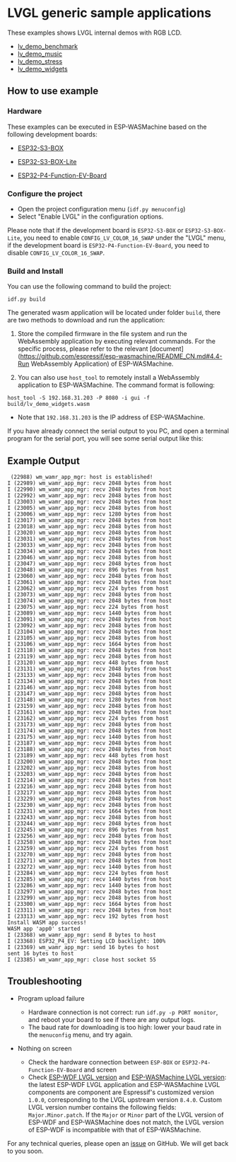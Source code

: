 # LVGL generic sample applications

These examples shows LVGL internal demos with RGB LCD.

* [lv_demo_benchmark](./lv_demo_benchmark/)
* [lv_demo_music](./lv_demo_music/)
* [lv_demo_stress](./lv_demo_stress/)
* [lv_demo_widgets](./lv_demo_widgets/)

## How to use example

### Hardware

These examples can be executed in ESP-WASMachine based on the following development boards:

- [ESP32-S3-BOX](https://github.com/espressif/esp-box/blob/v0.3.0/docs/hardware_overview/esp32_s3_box/hardware_overview_for_box_cn.md)

- [ESP32-S3-BOX-Lite](https://github.com/espressif/esp-box/blob/v0.3.0/docs/hardware_overview/esp32_s3_box_lite/hardware_overview_for_lite_cn.md)

- [ESP32-P4-Function-EV-Board](https://docs.espressif.com/projects/esp-dev-kits/en/latest/esp32p4/esp32-p4-function-ev-board/index.html)

### Configure the project

* Open the project configuration menu (`idf.py menuconfig`)
* Select "Enable LVGL" in the configuration options.

Please note that if the development board is `ESP32-S3-BOX` or `ESP32-S3-BOX-Lite`, you need to enable `CONFIG_LV_COLOR_16_SWAP` under the "LVGL" menu, if the development board is `ESP32-P4-Function-EV-Board`, you need to disable `CONFIG_LV_COLOR_16_SWAP`.

### Build and Install

You can use the following command to build the project:

```
idf.py build
```

The generated wasm application will be located under folder `build`, there are two methods to download and run the application:

1. Store the compiled firmware in the file system and run the WebAssembly application by executing relevant commands. For the specific process, please refer to the relevant [document](https://github.com/espressif/esp-wasmachine/README_CN.md#4.4-Run WebAssembly Application) of ESP-WASMachine.

2. You can also use `host_tool` to remotely install a WebAssembly application to ESP-WASMachine. The command format is following:

```
host_tool -S 192.168.31.203 -P 8080 -i gui -f build/lv_demo_widgets.wasm
```

- Note that `192.168.31.203` is the IP address of ESP-WASMachine.

If you have already connect the serial output to you PC, and open a terminal program for the serial port, you will see some serial output like this:

## Example Output

```
 (22988) wm_wamr_app_mgr: host is established!
I (22989) wm_wamr_app_mgr: recv 2048 bytes from host
I (22990) wm_wamr_app_mgr: recv 2048 bytes from host
I (22992) wm_wamr_app_mgr: recv 2048 bytes from host
I (23003) wm_wamr_app_mgr: recv 2048 bytes from host
I (23005) wm_wamr_app_mgr: recv 2048 bytes from host
I (23006) wm_wamr_app_mgr: recv 1280 bytes from host
I (23017) wm_wamr_app_mgr: recv 2048 bytes from host
I (23018) wm_wamr_app_mgr: recv 2048 bytes from host
I (23020) wm_wamr_app_mgr: recv 2048 bytes from host
I (23031) wm_wamr_app_mgr: recv 2048 bytes from host
I (23033) wm_wamr_app_mgr: recv 2048 bytes from host
I (23034) wm_wamr_app_mgr: recv 2048 bytes from host
I (23046) wm_wamr_app_mgr: recv 2048 bytes from host
I (23047) wm_wamr_app_mgr: recv 2048 bytes from host
I (23048) wm_wamr_app_mgr: recv 896 bytes from host
I (23060) wm_wamr_app_mgr: recv 2048 bytes from host
I (23061) wm_wamr_app_mgr: recv 2048 bytes from host
I (23062) wm_wamr_app_mgr: recv 224 bytes from host
I (23073) wm_wamr_app_mgr: recv 2048 bytes from host
I (23074) wm_wamr_app_mgr: recv 2048 bytes from host
I (23075) wm_wamr_app_mgr: recv 224 bytes from host
I (23089) wm_wamr_app_mgr: recv 1440 bytes from host
I (23091) wm_wamr_app_mgr: recv 2048 bytes from host
I (23092) wm_wamr_app_mgr: recv 2048 bytes from host
I (23104) wm_wamr_app_mgr: recv 2048 bytes from host
I (23105) wm_wamr_app_mgr: recv 2048 bytes from host
I (23106) wm_wamr_app_mgr: recv 1664 bytes from host
I (23118) wm_wamr_app_mgr: recv 2048 bytes from host
I (23119) wm_wamr_app_mgr: recv 2048 bytes from host
I (23120) wm_wamr_app_mgr: recv 448 bytes from host
I (23131) wm_wamr_app_mgr: recv 2048 bytes from host
I (23133) wm_wamr_app_mgr: recv 2048 bytes from host
I (23134) wm_wamr_app_mgr: recv 2048 bytes from host
I (23146) wm_wamr_app_mgr: recv 2048 bytes from host
I (23147) wm_wamr_app_mgr: recv 2048 bytes from host
I (23148) wm_wamr_app_mgr: recv 1280 bytes from host
I (23159) wm_wamr_app_mgr: recv 2048 bytes from host
I (23161) wm_wamr_app_mgr: recv 2048 bytes from host
I (23162) wm_wamr_app_mgr: recv 224 bytes from host
I (23173) wm_wamr_app_mgr: recv 2048 bytes from host
I (23174) wm_wamr_app_mgr: recv 2048 bytes from host
I (23175) wm_wamr_app_mgr: recv 1440 bytes from host
I (23187) wm_wamr_app_mgr: recv 2048 bytes from host
I (23188) wm_wamr_app_mgr: recv 2048 bytes from host
I (23189) wm_wamr_app_mgr: recv 448 bytes from host
I (23200) wm_wamr_app_mgr: recv 2048 bytes from host
I (23202) wm_wamr_app_mgr: recv 2048 bytes from host
I (23203) wm_wamr_app_mgr: recv 2048 bytes from host
I (23214) wm_wamr_app_mgr: recv 2048 bytes from host
I (23216) wm_wamr_app_mgr: recv 2048 bytes from host
I (23217) wm_wamr_app_mgr: recv 2048 bytes from host
I (23229) wm_wamr_app_mgr: recv 2048 bytes from host
I (23230) wm_wamr_app_mgr: recv 2048 bytes from host
I (23231) wm_wamr_app_mgr: recv 1664 bytes from host
I (23243) wm_wamr_app_mgr: recv 2048 bytes from host
I (23244) wm_wamr_app_mgr: recv 2048 bytes from host
I (23245) wm_wamr_app_mgr: recv 896 bytes from host
I (23256) wm_wamr_app_mgr: recv 2048 bytes from host
I (23258) wm_wamr_app_mgr: recv 2048 bytes from host
I (23259) wm_wamr_app_mgr: recv 224 bytes from host
I (23270) wm_wamr_app_mgr: recv 2048 bytes from host
I (23271) wm_wamr_app_mgr: recv 2048 bytes from host
I (23272) wm_wamr_app_mgr: recv 1440 bytes from host
I (23284) wm_wamr_app_mgr: recv 224 bytes from host
I (23285) wm_wamr_app_mgr: recv 1440 bytes from host
I (23286) wm_wamr_app_mgr: recv 1440 bytes from host
I (23297) wm_wamr_app_mgr: recv 2048 bytes from host
I (23299) wm_wamr_app_mgr: recv 2048 bytes from host
I (23300) wm_wamr_app_mgr: recv 1664 bytes from host
I (23311) wm_wamr_app_mgr: recv 2048 bytes from host
I (23313) wm_wamr_app_mgr: recv 192 bytes from host
Install WASM app success!
WASM app 'app0' started
I (23368) wm_wamr_app_mgr: send 8 bytes to host
I (23368) ESP32_P4_EV: Setting LCD backlight: 100%
I (23369) wm_wamr_app_mgr: send 16 bytes to host
sent 16 bytes to host
I (23385) wm_wamr_app_mgr: close host socket 55

```

## Troubleshooting

* Program upload failure

    * Hardware connection is not correct: run `idf.py -p PORT monitor`, and reboot your board to see if there are any output logs.
    * The baud rate for downloading is too high: lower your baud rate in the `menuconfig` menu, and try again.

* Nothing on screen

    * Check the hardware connection between `ESP-BOX` or `ESP32-P4-Function-EV-Board` and screen
    * Check [ESP-WDF LVGL version](https://github.com/espressif/esp-wdf/blob/master/components/extended_wasm_app/esp_lvgl/include/esp_lvgl.h) and [ESP-WASMachine LVGL version](https://github.com/espressif/esp-wasmachine/blob/master/components/wasmachine_ext_wasm_native/private_include/wm_ext_wasm_native_lvgl.h): the latest ESP-WDF LVGL application and ESP-WASMachine LVGL components are component are Espressif's customized version `1.0.0`, corresponding to the LVGL upstream version `8.4.0`.
    Custom LVGL version number contains the following fields: `Major.Minor.patch`.
    If the `Major` or `Minor` part of the LVGL version of ESP-WDF and ESP-WASMachine does not match, the LVGL version of ESP-WDF is incompatible with that of ESP-WASMachine.

For any technical queries, please open an [issue](https://github.com/espressif/esp-wdf/issues) on GitHub. We will get back to you soon.
